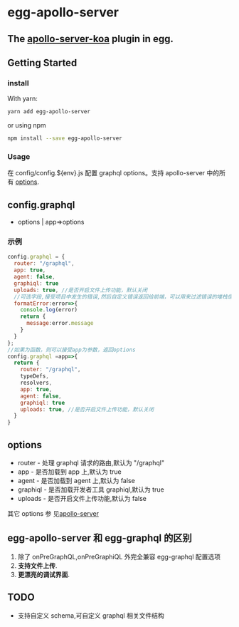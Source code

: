 # egg-apollo-server

## The [apollo-server-koa](https://github.com/apollographql/apollo-server/tree/master/packages/apollo-server-koa) plugin in egg.  

## Getting Started
### install
With yarn:
```sh
yarn add egg-apollo-server
```
or using npm
```sh
npm install --save egg-apollo-server 
```
### Usage
在 config/config.\${env}.js 配置 graphql options。支持 apollo-server 中的所有
[options](https://www.apollographql.com/docs/apollo-server/api/apollo-server).

## config.graphql

- options | app=>options

### 示例

```js
config.graphql = {
  router: "/graphql",
  app: true,
  agent: false,
  graphiql: true
  uploads: true, //是否开启文件上传功能，默认关闭
  //可选字段,接受项目中发生的错误,然后自定义错误返回给前端，可以用来过滤错误的堆栈信息
  formatError:error=>{
    console.log(error)
    return {
      message:error.message
    }
  }
};
//如果为函数，则可以接受app为参数，返回options
config.graphql =app=>{
  return {
    router: "/graphql",
    typeDefs,
    resolvers,
    app: true,
    agent: false,
    graphiql: true
    uploads: true, //是否开启文件上传功能，默认关闭
  }
}


```

## **options**

- router <String> - 处理 graphql 请求的路由,默认为 "/graphql"
- app <Boolean> - 是否加载到 app 上,默认为 true
- agent <Boolean> - 是否加载到 agent 上,默认为 false
- graphiql <Boolean> - 是否加载开发者工具 graphiql,默认为 true
- uploads <Boolean> - 是否开启文件上传功能,默认为 false

其它 options 参
见[apollo-server](https://www.apollographql.com/docs/apollo-server/api/apollo-serve)

## egg-apollo-server 和 egg-graphql 的区别

1. 除了 onPreGraphQL,onPreGraphiQL 外完全兼容 egg-graphql 配置选项
2. **支持文件上传**.
3. **更漂亮的调试界面**.

## TODO

- 支持自定义 schema,可自定义 graphql 相关文件结构

